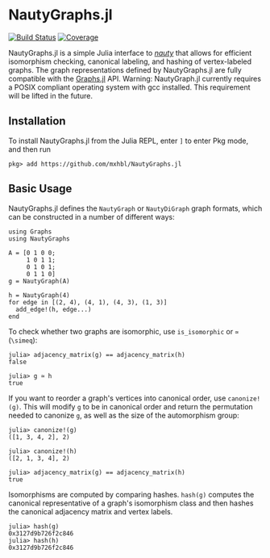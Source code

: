 # NautyGraphs.jl


[![Build Status](https://github.com/mxhbl/NautyGraphs.jl/actions/workflows/CI.yml/badge.svg?branch=main)](https://github.com/mxhbl/NautyGraphs.jl/actions/workflows/CI.yml?query=branch%3Amain)
[![Coverage](https://codecov.io/gh/mxhbl/NautyGraphs.jl/branch/main/graph/badge.svg)](https://codecov.io/gh/mxhbl/NautyGraphs.jl)

NautyGraphs.jl is a simple Julia interface to [_nauty_](https://pallini.di.uniroma1.it/) that allows for efficient isomorphism checking, canonical labeling, and hashing of vertex-labeled graphs. The graph representations defined by NautyGraphs.jl are fully compatible with the [Graphs.jl](https://github.com/JuliaGraphs/Graphs.jl) API. Warning: NautyGraph.jl currently requires a POSIX compliant operating system with gcc installed. This requirement will be lifted in the future.
## Installation
To install NautyGraphs.jl from the Julia REPL, enter `]` to enter Pkg mode, and then run
```
pkg> add https://github.com/mxhbl/NautyGraphs.jl
```
## Basic Usage
NautyGraphs.jl defines the `NautyGraph` or `NautyDiGraph` graph formats, which can be constructed in a number of different ways:
```
using Graphs
using NautyGraphs

A = [0 1 0 0;
     1 0 1 1;
     0 1 0 1;
     0 1 1 0]
g = NautyGraph(A)

h = NautyGraph(4)
for edge in [(2, 4), (4, 1), (4, 3), (1, 3)]
  add_edge!(h, edge...)
end
```
To check whether two graphs are isomorphic, use `is_isomorphic` or `≃` (`\simeq`):
```
julia> adjacency_matrix(g) == adjacency_matrix(h)
false

julia> g ≃ h
true
```
If you want to reorder a graph's vertices into canonical order, use `canonize!(g)`. This will modify `g` to be in canonical order and return the permutation needed to canonize `g`, as well as the size of the automorphism group:
```
julia> canonize!(g)
([1, 3, 4, 2], 2)

julia> canonize!(h)
([2, 1, 3, 4], 2)

julia> adjacency_matrix(g) == adjacency_matrix(h)
true
```
Isomorphisms are computed by comparing hashes. `hash(g)` computes the canonical representative of a graph's isomorphism class and then hashes the canonical adjacency matrix and vertex labels.
```
julia> hash(g)
0x3127d9b726f2c846
julia> hash(h)
0x3127d9b726f2c846
```
